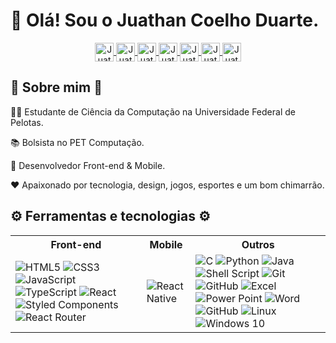 # 👋 Olá! Sou o Juathan Coelho Duarte.

<div align="center" width="100%">
  <a href="mailto:juathanduarte13@gmail.com">
    <img align="center" alt="Juathan's Mail" height="30px" src="https://img.shields.io/badge/Gmail-EA4335?style=for-the-badge&logo=Gmail&logoColor=white" />
  </a>
  <a href="https://wa.me/5553999515492">
    <img align="center" alt="Juathan's WhatsApp" height="30px" src="https://img.shields.io/badge/WhatsApp-25D366?style=for-the-badge&logo=whatsapp&logoColor=white" />
  </a>
  <a href="https://www.linkedin.com/in/juathanduarte/">
    <img align="center" alt="Juathan's Linkdein" height="30px" src="https://img.shields.io/badge/Linkedin-0A66C2?style=for-the-badge&logo=Linkedin&logoColor=white" />
  </a>
  <a href="https://twitter.com/juatss">
    <img align="center" alt="Juathan's Twitter" height="30px" src="https://img.shields.io/badge/Twitter-1DA1F2?style=for-the-badge&logo=Twitter&logoColor=white" />
  </a>
  <a href="https://www.instagram.com/juatss/">
    <img align="center" alt="Juathan's Instagram" height="30px" src="https://img.shields.io/badge/Instagram-E4405F?style=for-the-badge&logo=instagram&logoColor=white" />
  </a>
  <a href="https://open.spotify.com/user/12146002194?si=5a0fa9bb01534220">
    <img align="center" alt="Juathan's Spotify" height="30px" src="https://img.shields.io/badge/Spotify-1DB954?style=for-the-badge&logo=Spotify&logoColor=white" />
  </a>
  <a href="https://discordapp.com/users/237684020786364418/">
    <img align="center" alt="Juathan's Discord" height="30px" src="https://img.shields.io/badge/Discord-7289da?style=for-the-badge&logo=Discord&logoColor=white" />
  </a>
</div>

##

## :eyes: Sobre mim :eyes:
  👨‍🎓 Estudante de Ciência da Computação na Universidade Federal de Pelotas.
  
  📚 Bolsista no PET Computação.
  
  🎯 Desenvolvedor Front-end & Mobile.
  
  ❤️ Apaixonado por tecnologia, design, jogos, esportes e um bom chimarrão.

##

## ⚙️ Ferramentas e tecnologias ⚙️

<table style="width:100%">
  <tr>
    <th>Front-end</th>
    <th>Mobile</th>
    <th>Outros</th>
  </tr>
  <tr>
    <td>
      <img alt="HTML5" src="https://img.shields.io/badge/html5-%23E34F26.svg?&style=for-the-badge&logo=html5&logoColor=white"/>
      <img alt="CSS3" src="https://img.shields.io/badge/css3-%231572B6.svg?&style=for-the-badge&logo=css3&logoColor=white"/>
      <img alt="JavaScript" src="https://img.shields.io/badge/JavaScript-F7DF1E?style=for-the-badge&logo=javascript&logoColor=black"/>
      <img alt="TypeScript" src="https://img.shields.io/badge/TypeScript-007ACC?style=for-the-badge&logo=typescript&logoColor=white"/>
      <img alt="React" src="https://img.shields.io/badge/react-%2320232a.svg?&style=for-the-badge&logo=react&logoColor=%2361DAFB"/>
      <img alt="Styled Components" src="https://img.shields.io/badge/styled--components-DB7093?style=for-the-badge&logo=styled-components&logoColor=white"/>
      <img alt="React Router" src="https://img.shields.io/badge/React_Router-CA4245?style=for-the-badge&logo=react-router&logoColor=white"/>
    </td>
    <td>
      <img alt="React Native" src="https://img.shields.io/badge/React_Native-20232A?style=for-the-badge&logo=react&logoColor=61DAFB" />
    </td>
    <td>
      <img alt="C" src="https://img.shields.io/badge/c-%2300599C.svg?&style=for-the-badge&logo=c&logoColor=white"/>
      <img alt="Python" src="https://img.shields.io/badge/Python-3776AB?style=for-the-badge&logo=python&logoColor=white"/>
      <img alt="Java" src="https://img.shields.io/badge/Java-ED8B00?style=for-the-badge&logo=java&logoColor=white"/>
      <img alt="Shell Script" src="https://img.shields.io/badge/shell_script-%23121011.svg?&style=for-the-badge&logo=gnu-bash&logoColor=white"/>
      <img alt="Git" src="https://img.shields.io/badge/git-%23F05033.svg?&style=for-the-badge&logo=git&logoColor=white"/>
      <img alt="GitHub" src="https://img.shields.io/badge/github-%23121011.svg?&style=for-the-badge&logo=github&logoColor=white"/>
      <img alt="Excel" src="https://img.shields.io/badge/Microsoft_Excel-217346?style=for-the-badge&logo=microsoft-excel&logoColor=white"/>
      <img alt="Power Point" src="https://img.shields.io/badge/Microsoft_PowerPoint-B7472A?style=for-the-badge&logo=microsoft-powerpoint&logoColor=white"/>
      <img alt="Word" src="https://img.shields.io/badge/Microsoft_Word-2B579A?style=for-the-badge&logo=microsoft-word&logoColor=white"/>
      <img alt="GitHub" src="https://img.shields.io/badge/github-%23121011.svg?&style=for-the-badge&logo=github&logoColor=white"/>
      <img alt="Linux" src="https://img.shields.io/badge/Linux-E34F26?style=for-the-badge&logo=linux&logoColor=black" />
      <img alt="Windows 10" src="https://img.shields.io/badge/Windows-0078D6?style=for-the-badge&logo=windows&logoColor=white" />
    </td>
  </tr>
</table>
<br/>
